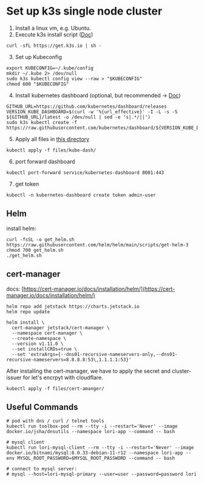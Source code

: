 # Set up k3s single node cluster

1. Install a linux vm, e.g. Ubuntu.
2. Execute k3s install script ([Doc](https://docs.k3s.io/quick-start))

```shell
curl -sfL https://get.k3s.io | sh -

```

3. Set up Kubeconfig

```shell
export KUBECONFIG=~/.kube/config
mkdir ~/.kube 2> /dev/null
sudo k3s kubectl config view --raw > "$KUBECONFIG"
chmod 600 "$KUBECONFIG"
```

4. Install kubernetes dashboard (optional, but recommended -> [Doc](https://docs.k3s.io/installation/kube-dashboard))

```shell
GITHUB_URL=https://github.com/kubernetes/dashboard/releases
VERSION_KUBE_DASHBOARD=$(curl -w '%{url_effective}' -I -L -s -S ${GITHUB_URL}/latest -o /dev/null | sed -e 's|.*/||')
sudo k3s kubectl create -f https://raw.githubusercontent.com/kubernetes/dashboard/${VERSION_KUBE_DASHBOARD}/aio/deploy/recommended.yaml
```

5. Apply all files in [this directory](files/kub-dash)

```shell
kubectl apply -f files/kube-dash/
```

6. port forward dashboard

```shell
kubectl port-forward service/kubernetes-dashboard 8001:443
```

7. get token

```shell
kubectl -n kubernetes-dashboard create token admin-user
```

## Helm

install helm:

```shell
curl -fsSL -o get_helm.sh https://raw.githubusercontent.com/helm/helm/main/scripts/get-helm-3
chmod 700 get_helm.sh
./get_helm.sh
```

## cert-manager

docs: [https://cert-manager.io/docs/installation/helm/](https://cert-manager.io/docs/installation/helm/)

```shell
helm repo add jetstack https://charts.jetstack.io
helm repo update

helm install \
  cert-manager jetstack/cert-manager \
  --namespace cert-manager \
  --create-namespace \
  --version v1.11.0 \
  --set installCRDs=true \
  --set 'extraArgs={--dns01-recursive-nameservers-only,--dns01-recursive-nameservers=8.8.8.8:53\,1.1.1.1:53}'
```

After installing the cert-manager, we have to apply the secret and cluster-issuer for let's encrpyt with cloudflare.

```shell
kubectl apply -f files/cert-amanger/
```

## Useful Commands

```shell
# pod with dns / curl / telnet tools
kubectl run toolbox-pod --rm --tty -i --restart='Never' --image  docker.io/jsha/dnsutils --namespace lori-app --command -- bash

# mysql client
kubectl run lori-mysql-client --rm --tty -i --restart='Never' --image  docker.io/bitnami/mysql:8.0.33-debian-11-r12 --namespace lori-app --env MYSQL_ROOT_PASSWORD=$MYSQL_ROOT_PASSWORD --command -- bash

# connect to mysql server:
# mysql --host=lori-mysql-primary --user=user --password=password lori
```

